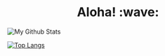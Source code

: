 <h1 align='center'> Aloha! :wave:</h1>

![My Github Stats](https://github-readme-stats.vercel.app/api?username=S-B-Iqbal&show_icons=true&theme=algolia)

[![Top Langs](https://github-readme-stats.vercel.app/api/top-langs/?username=S-B-Iqbal&layout=compact)](https://github.com/S-B-Iqbal/github-readme-stats&show_icons=true&theme=algolia)
<!--
**S-B-Iqbal/S-B-Iqbal** is a ✨ _special_ ✨ repository because its `README.md` (this file) appears on your GitHub profile.

Here are some ideas to get you started:

- 🔭 I’m currently working on ...
- 🌱 I’m currently learning ...
- 👯 I’m looking to collaborate on ...
- 🤔 I’m looking for help with ...
- 💬 Ask me about ...
- 📫 How to reach me: ...
- 😄 Pronouns: ...
- ⚡ Fun fact: ...
-->
